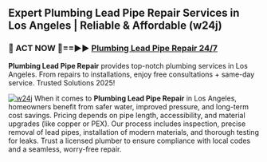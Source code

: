 ## Expert Plumbing Lead Pipe Repair Services in Los Angeles | Reliable & Affordable (w24j)  

<h3>🚿 ACT NOW 🌟==►► <a href="https://tinyurl.com/2ne6vx2x" rel="nofollow">Plumbing Lead Pipe Repair 24/7</a></h3>

**Plumbing Lead Pipe Repair** provides top-notch plumbing services in Los Angeles. From repairs to installations, enjoy free consultations + same-day service. Trusted Solutions 2025!

[![w24j](https://i.imgur.com/4PFF4AK.jpeg)](https://tinyurl.com/2ne6vx2x)
When it comes to **Plumbing Lead Pipe Repair** in Los Angeles, homeowners benefit from safer water, improved pressure, and long-term cost savings. Pricing depends on pipe length, accessibility, and material upgrades (like copper or PEX). Our process includes inspection, precise removal of lead pipes, installation of modern materials, and thorough testing for leaks. Trust a licensed plumber to ensure compliance with local codes and a seamless, worry-free repair.